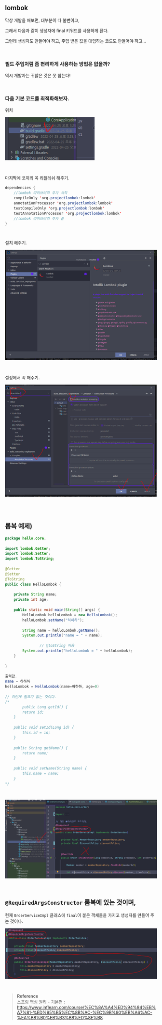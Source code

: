 ## lombok

막상 개발을 해보면, 대부분이 다 불변이고, 

그래서 다음과 같이 생성자에 final 키워드를 사용하게 된다.

그런데 생성자도 만들어야 하고, 주입 받은 값을 대입하는 코드도 만들어야 하고…

<br/>

### 필드 주입처럼 좀 편리하게 사용하는 방법은 없을까?

역시 개발자는 귀찮은 것은 못 참는다!

<br/>

### 다음 기본 코드를 최적화해보자.

위치

![이미지](/programming/img/스프링26.PNG)

<br/>


마지막에 코끼리 꼭 리플레쉬 해주기.

```java
dependencies {
	//lombok 라이브러리 추가 시작
	compileOnly 'org.projectlombok:lombok'
	annotationProcessor 'org.projectlombok:lombok'
	testCompileOnly 'org.projectlombok:lombok'
	testAnnotationProcessor 'org.projectlombok:lombok'
	//lombok 라이브러리 추가 끝
}
```

<br/>

설치 해주기.

![이미지](/programming/img/스프링27.PNG)

<br/>

설정에서 꼭 해주기.

![이미지](/programming/img/스프링28.PNG)

<br/><br/>

## 롬복 예제)

```java
package hello.core;

import lombok.Getter;
import lombok.Setter;
import lombok.ToString;

@Getter
@Setter
@ToString
public class HelloLombok {

    private String name;
    private int age;

    public static void main(String[] args) {
        HelloLombok helloLombok = new HelloLombok();
        helloLombok.setName("하하하");

        String name = helloLombok.getName();
        System.out.println("name = " + name);

				// @toString 이용
        System.out.println("helloLombok = " + helloLombok);
    }

}

출력값.
name = 하하하
helloLombok = HelloLombok(name=하하하, age=0)

// 이런게 필요가 없는 것이다.
/* 
		public Long getId() {
        return id;
    }

    public void setId(Long id) {
        this.id = id;
    }

    public String getName() {
        return name;
    }

    public void setName(String name) {
        this.name = name;
    }
*/
```

<br/>

![이미지](/programming/img/스프링29.PNG)

<br/>

## `@RequiredArgsConstructor` 롬복에 있는 것이며,

현재 `OrderServiceImpl` 클래스에 `final`이 붙은 객체들을 가지고 생성자를 만들어 주는 것이다.

![이미지](/programming/img/스프링30.PNG)

<br/>


>**Reference** <br/>스프링 핵심 원리 - 기본편 : https://www.inflearn.com/course/%EC%8A%A4%ED%94%84%EB%A7%81-%ED%95%B5%EC%8B%AC-%EC%9B%90%EB%A6%AC-%EA%B8%B0%EB%B3%B8%ED%8E%B8
